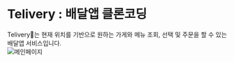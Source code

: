 # Telivery : 배달앱 클론코딩 

Telivery🛵는 현재 위치를 기반으로 원하는 가게와 메뉴 조회, 선택 및 주문을 할 수 있는 배달앱 서비스입니다.  
![메인페이지](https://user-images.githubusercontent.com/85851785/184328561-c4a5b69f-70fb-4bff-b464-74ce1045dc04.png)
